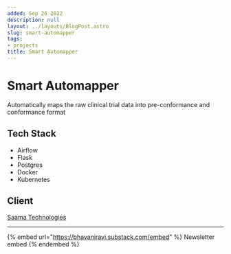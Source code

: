 ```yaml
---
added: Sep 26 2022
description: null
layout: ../layouts/BlogPost.astro
slug: smart-automapper
tags:
- projects
title: Smart Automapper
---
```


# Smart Automapper

Automatically maps the raw clinical trial data into pre-conformance and conformance format

## Tech Stack

* Airflow
* Flask
* Postgres
* Docker
* Kubernetes

## Client

[Saama Technologies](https://www.saama.com)

***

{% embed url="https://bhavaniravi.substack.com/embed" %}
Newsletter embed
{% endembed %}